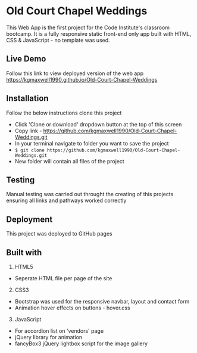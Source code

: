 # Old Court Chapel Weddings

This Web App is the first project for the Code Institute's classroom bootcamp. It is a fully responsive static front-end only app built with HTML, CSS & JavaScript - no template was used.

## Live Demo

Follow this link to view deployed version of the web app https://kgmaxwell1990.github.io/Old-Court-Chapel-Weddings

## Installation

Follow the below instructions clone this project

* Click 'Clone or download' dropdown button at the top of this screen
* Copy link - https://github.com/kgmaxwell1990/Old-Court-Chapel-Weddings.git
* In your terminal navigate to folder you want to save the project
* `$ git clone https://github.com/kgmaxwell1990/Old-Court-Chapel-Weddings.git`
* New folder will contain all files of the project

## Testing

Manual testing was carried out throught the creating of this projects ensuring all links and pathways worked correctly

## Deployment

This project was deployed to GitHub pages

## Built with 
1. HTML5
  * Seperate HTML file per page of the site

2. CSS3
  * Bootstrap was used for the responsive navbar, layout and contact form 
  * Animation hover effects on buttons - hover.css

3. JavaScript
  * For accordion list on 'vendors' page
  * jQuery library for animation
  * fancyBox3 jQuery lightbox script for the image gallery




